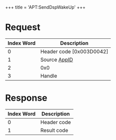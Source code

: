+++
title = 'APT:SendDspWakeUp'
+++

# Request

| Index Word | Description                                           |
|------------|-------------------------------------------------------|
| 0          | Header code \[0x003D0042\]                            |
| 1          | Source [AppID](NS_and_APT_Services#appids "wikilink") |
| 2          | 0x0                                                   |
| 3          | Handle                                                |

# Response

| Index Word | Description |
|------------|-------------|
| 0          | Header code |
| 1          | Result code |
